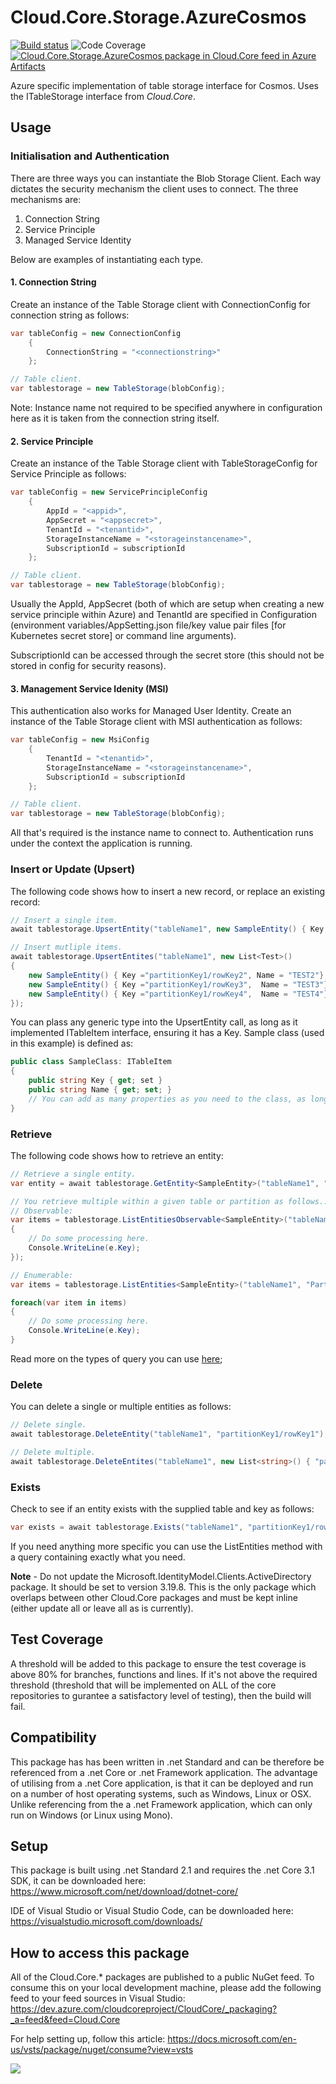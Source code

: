 # **Cloud.Core.Storage.AzureCosmos** 
[![Build status](https://dev.azure.com/cloudcoreproject/CloudCore/_apis/build/status/Cloud.Core%20Packages/Cloud.Core.Storage.AzureCosmos_Package)](https://dev.azure.com/cloudcoreproject/CloudCore/_build/latest?definitionId=19)
![Code Coverage](https://cloud1core.blob.core.windows.net/codecoveragebadges/Cloud.Core.Storage.AzureCosmos-LineCoverage.png) 
[![Cloud.Core.Storage.AzureCosmos package in Cloud.Core feed in Azure Artifacts](https://feeds.dev.azure.com/cloudcoreproject/dfc5e3d0-a562-46fe-8070-7901ac8e64a0/_apis/public/Packaging/Feeds/8949198b-5c74-42af-9d30-e8c462acada6/Packages/b7d921b0-864c-48d8-851b-c08cf98fd8e3/Badge)](https://dev.azure.com/cloudcoreproject/CloudCore/_packaging?_a=package&feed=8949198b-5c74-42af-9d30-e8c462acada6&package=b7d921b0-864c-48d8-851b-c08cf98fd8e3&preferRelease=true)


<div id="description">

Azure specific implementation of table storage interface for Cosmos.  Uses the ITableStorage interface from _Cloud.Core_.

</div>

## **Usage**

### Initialisation and Authentication

There are three ways you can instantiate the Blob Storage Client.  Each way dictates the security mechanism the client uses to connect.  The three mechanisms are:

1. Connection String
2. Service Principle
3. Managed Service Identity

Below are examples of instantiating each type.

#### 1. Connection String
Create an instance of the Table Storage client with ConnectionConfig for connection string as follows:

```csharp
var tableConfig = new ConnectionConfig
    {
        ConnectionString = "<connectionstring>"
    };

// Table client.
var tablestorage = new TableStorage(blobConfig);	
```
Note: Instance name not required to be specified anywhere in configuration here as it is taken from the connection string itself.

#### 2. Service Principle
Create an instance of the Table Storage client with TableStorageConfig for Service Principle as follows:

```csharp
var tableConfig = new ServicePrincipleConfig
    {
        AppId = "<appid>",
        AppSecret = "<appsecret>",
        TenantId = "<tenantid>",
        StorageInstanceName = "<storageinstancename>",
        SubscriptionId = subscriptionId
    };

// Table client.
var tablestorage = new TableStorage(blobConfig);	
```

Usually the AppId, AppSecret (both of which are setup when creating a new service principle within Azure) and TenantId are specified in 
Configuration (environment variables/AppSetting.json file/key value pair files [for Kubernetes secret store] or command line arguments).

SubscriptionId can be accessed through the secret store (this should not be stored in config for security reasons).

#### 3. Management Service Idenity (MSI) 
This authentication also works for Managed User Identity.  Create an instance of the Table Storage client with MSI authentication as follows:

```csharp
var tableConfig = new MsiConfig
    {
        TenantId = "<tenantid>",
        StorageInstanceName = "<storageinstancename>",
        SubscriptionId = subscriptionId
    };

// Table client.
var tablestorage = new TableStorage(blobConfig);	
```

All that's required is the instance name to connect to.  Authentication runs under the context the application is running.

### Insert or Update (Upsert)
The following code shows how to insert a new record, or replace an existing record:

```csharp
// Insert a single item.
await tablestorage.UpsertEntity("tableName1", new SampleEntity() { Key ="partitionKey1/rowKey1", Name = "TEST1" });

// Insert mutliple items.
await tablestorage.UpsertEntites("tableName1", new List<Test>()
{
    new SampleEntity() { Key ="partitionKey1/rowKey2", Name = "TEST2"},
    new SampleEntity() { Key ="partitionKey1/rowKey3",  Name = "TEST3"},
    new SampleEntity() { Key ="partitionKey1/rowKey4",  Name = "TEST4"},
});
```

You can plass any generic type into the UpsertEntity call, as long as it implemented ITableItem interface, ensuring it has a Key.  Sample class (used in this example) is defined as:

```csharp
public class SampleClass: ITableItem 
{
    public string Key { get; set }
    public string Name { get; set; }
    // You can add as many properties as you need to the class, as long as it has ITableItem, that's all that is needed.
}
```

### Retrieve
The following code shows how to retrieve an entity:

```csharp
// Retrieve a single entity.
var entity = await tablestorage.GetEntity<SampleEntity>("tableName1", "partitionKey1/rowKey1");

// You retrieve multiple within a given table or partition as follows...
// Observable:
var items = tablestorage.ListEntitiesObservable<SampleEntity>("tableName1", "PartitionKey eq 'partitionKey1'").Subscribe(e =>
{
    // Do some processing here.
    Console.WriteLine(e.Key);
});

// Enumerable:
var items = tablestorage.ListEntities<SampleEntity>("tableName1", "PartitionKey eq 'partitionKey1'");

foreach(var item in items)
{
    // Do some processing here.
    Console.WriteLine(e.Key);
}
```
Read more on the types of query you can use [here](https://docs.microsoft.com/en-us/dotnet/api/microsoft.windowsazure.storage.table.tablequery?view=azure-dotnet);

### Delete
You can delete a single or multiple entities as follows:

```csharp
// Delete single.
await tablestorage.DeleteEntity("tableName1", "partitionKey1/rowKey1");

// Delete multiple.
await tablestorage.DeleteEntites("tableName1", new List<string>() { "partitionKey1/rowKey1", "partitionKey1/rowKey2", "partitionKey1/rowKey3" })
```


### Exists
Check to see if an entity exists with the supplied table and key as follows:

```csharp
var exists = await tablestorage.Exists("tableName1", "partitionKey1/rowKey1");
```

If you need anything more specific you can use the ListEntities method with a query containing exactly what you need.




**Note** - Do not update the Microsoft.IdentityModel.Clients.ActiveDirectory package.  It should be set to version 3.19.8.  This is the only package which overlaps between other Cloud.Core packages and must be kept inline (either update all or leave all as is currently).


## Test Coverage
A threshold will be added to this package to ensure the test coverage is above 80% for branches, functions and lines.  If it's not above the required threshold 
(threshold that will be implemented on ALL of the core repositories to gurantee a satisfactory level of testing), then the build will fail.

## Compatibility
This package has has been written in .net Standard and can be therefore be referenced from a .net Core or .net Framework application. The advantage of utilising from a .net Core application, 
is that it can be deployed and run on a number of host operating systems, such as Windows, Linux or OSX.  Unlike referencing from the a .net Framework application, which can only run on 
Windows (or Linux using Mono).
 
## Setup
This package is built using .net Standard 2.1 and requires the .net Core 3.1 SDK, it can be downloaded here: 
https://www.microsoft.com/net/download/dotnet-core/

IDE of Visual Studio or Visual Studio Code, can be downloaded here:
https://visualstudio.microsoft.com/downloads/

## How to access this package
All of the Cloud.Core.* packages are published to a public NuGet feed.  To consume this on your local development machine, please add the following feed to your feed sources in Visual Studio:
https://dev.azure.com/cloudcoreproject/CloudCore/_packaging?_a=feed&feed=Cloud.Core
 
For help setting up, follow this article: https://docs.microsoft.com/en-us/vsts/package/nuget/consume?view=vsts


<a href="https://dev.azure.com/cloudcoreproject/CloudCore" target="_blank">
<img src="https://cloud1core.blob.core.windows.net/icons/cloud_core_small.PNG" />
</a>
